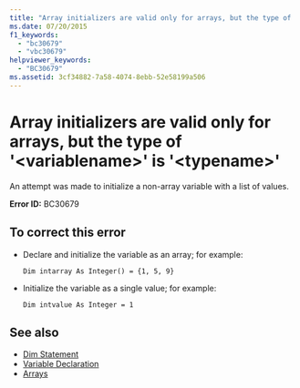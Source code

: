 ```yaml
---
title: "Array initializers are valid only for arrays, but the type of '<variablename>' is '<typename>'"
ms.date: 07/20/2015
f1_keywords: 
  - "bc30679"
  - "vbc30679"
helpviewer_keywords: 
  - "BC30679"
ms.assetid: 3cf34882-7a58-4074-8ebb-52e58199a506
---
```

# Array initializers are valid only for arrays, but the type of '\<variablename>' is '\<typename>'
An attempt was made to initialize a non-array variable with a list of values.  
  
 **Error ID:** BC30679  
  
## To correct this error  
  
-   Declare and initialize the variable as an array; for example:  
  
     `Dim intarray As Integer() = {1, 5, 9}`  
  
-   Initialize the variable as a single value; for example:  
  
     `Dim intvalue As Integer = 1`  
  
## See also

- [Dim Statement](../../visual-basic/language-reference/statements/dim-statement.md)
- [Variable Declaration](../../visual-basic/programming-guide/language-features/variables/variable-declaration.md)
- [Arrays](../../visual-basic/programming-guide/language-features/arrays/index.md)
